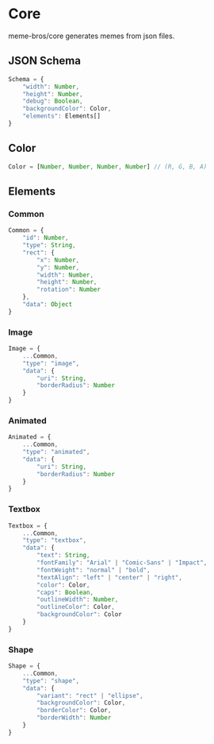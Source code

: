 # Core

meme-bros/core generates memes from json files.

## JSON Schema

```ts
Schema = {
    "width": Number,
    "height": Number,
    "debug": Boolean,
    "backgroundColor": Color,
    "elements": Elements[]
}
```

## Color

```ts
Color = [Number, Number, Number, Number] // (R, G, B, A)
```

## Elements

### Common

```ts
Common = {
    "id": Number,
    "type": String,
    "rect": {
        "x": Number,
        "y": Number,
        "width": Number,
        "height": Number,
        "rotation": Number
    },
    "data": Object
}
```

### Image

```ts
Image = {
    ...Common,
    "type": "image",
    "data": {
        "uri": String,
        "borderRadius": Number
    }
}
```

### Animated

```ts
Animated = {
    ...Common,
    "type": "animated",
    "data": {
        "uri": String,
        "borderRadius": Number
    }
}
```

### Textbox

```ts
Textbox = {
    ...Common,
    "type": "textbox",
    "data": {
        "text": String,
        "fontFamily": "Arial" | "Comic-Sans" | "Impact",
        "fontWeight": "normal" | "bold",
        "textAlign": "left" | "center" | "right",
        "color": Color,
        "caps": Boolean,
        "outlineWidth": Number,
        "outlineColor": Color,
        "backgroundColor": Color
    }
}
```

### Shape

```ts
Shape = {
    ...Common,
    "type": "shape",
    "data": {
        "variant": "rect" | "ellipse",
        "backgroundColor": Color,
        "borderColor": Color,
        "borderWidth": Number
    }
}
```
